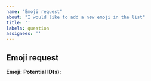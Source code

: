 ```yaml
---
name: "Emoji request"
about: "I would like to add a new emoji in the list"
title: ''
labels: question
assignees: ''
---
```


## Emoji request

**Emoji:**
**Potential ID(s):**
